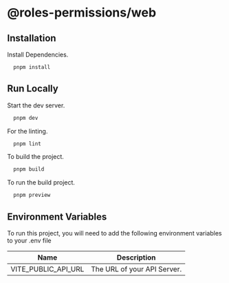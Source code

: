 # @roles-permissions/web

## Installation

Install Dependencies.

```bash
  pnpm install
```

## Run Locally

Start the dev server.

```bash
  pnpm dev
```

For the linting.

```bash
  pnpm lint
```

To build the project.

```bash
  pnpm build
```

To run the build project.

```bash
  pnpm preview
```

## Environment Variables

To run this project, you will need to add the following environment variables to your .env file

| Name                | Description                 |
| ------------------- | --------------------------- |
| VITE_PUBLIC_API_URL | The URL of your API Server. |
